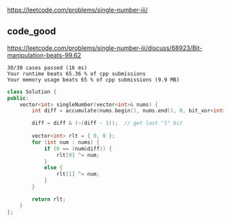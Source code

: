 
https://leetcode.com/problems/single-number-iii/

## code_good

https://leetcode.com/problems/single-number-iii/discuss/68923/Bit-manipulation-beats-99.62  

```
30/30 cases passed (16 ms)
Your runtime beats 65.36 % of cpp submissions
Your memory usage beats 65 % of cpp submissions (9.9 MB)
```

```cpp
class Solution {
public:
    vector<int> singleNumber(vector<int>& nums) {
        int diff = accumulate(nums.begin(), nums.end(), 0, bit_xor<int>());

        diff = diff & (~(diff - 1));  // get last "1" bit
        
        vector<int> rlt = { 0, 0 };
        for (int num : nums) {
            if (0 == (num&diff)) {
                rlt[0] ^= num;
            }
            else {
                rlt[1] ^= num;
            }
        }

        return rlt;
    }
};
```
